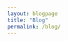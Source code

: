 ```yaml
---
layout: blogpage
title: "Blog"
permalink: /blog/
---
```

<!-- <a href="/" class="btn btn-sm z-depth-0" role="button" style="font-size:20px;">Home</a> -->
<!-- {% include_relative _includes/blogposts.md %} -->
